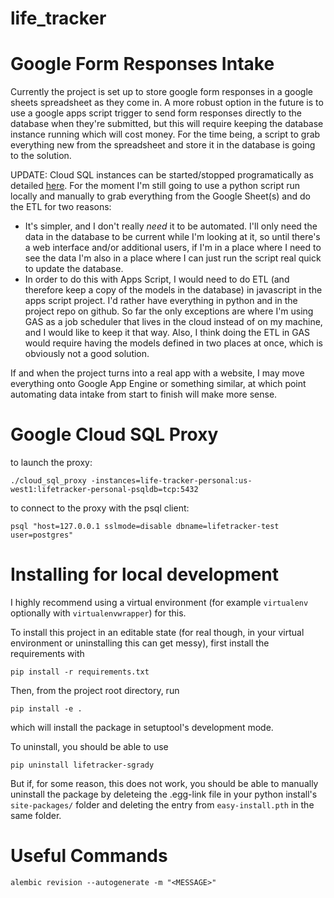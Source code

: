 # life_tracker

# Google Form Responses Intake

Currently the project is set up to store google form responses in a google sheets spreadsheet as they come in. A more robust option in the future is to use a google apps script trigger to send form responses directly to the database when they're submitted, but this will require keeping the database instance running which will cost money. For the time being, a script to grab everything new from the spreadsheet and store it in the database is going to the solution.

UPDATE: Cloud SQL instances can be started/stopped programatically as detailed [here](https://cloud.google.com/sql/docs/postgres/start-stop-restart-instance). For the moment I'm still going to use a python script run locally and manually to grab everything from the Google Sheet(s) and do the ETL for two reasons:

* It's simpler, and I don't really _need_ it to be automated. I'll only need the data in the database to be current while I'm looking at it, so until there's a web interface and/or additional users, if I'm in a place where I need to see the data I'm also in a place where I can just run the script real quick to update the database.
* In order to do this with Apps Script, I would need to do ETL (and therefore keep a copy of the models in the database) in javascript in the apps script project. I'd rather have everything in python and in the project repo on github. So far the only exceptions are where I'm using GAS as a job scheduler that lives in the cloud instead of on my machine, and I would like to keep it that way. Also, I think doing the ETL in GAS would require having the models defined in two places at once, which is obviously not a good solution.

If and when the project turns into a real app with a website, I may move everything onto Google App Engine or something similar, at which point automating data intake from start to finish will make more sense.

# Google Cloud SQL Proxy
to launch the proxy:

```
./cloud_sql_proxy -instances=life-tracker-personal:us-west1:lifetracker-personal-psqldb=tcp:5432
```

to connect to the proxy with the psql client:

```
psql "host=127.0.0.1 sslmode=disable dbname=lifetracker-test user=postgres"
```

# Installing for local development

I highly recommend using a virtual environment (for example `virtualenv` optionally with `virtualenvwrapper`) for this.

To install this project in an editable state (for real though, in your virtual environment or uninstalling this can get messy), first install the requirements with

```
pip install -r requirements.txt
```

Then, from the project root directory, run

```
pip install -e .
```

which will install the package in setuptool's development mode.

To uninstall, you should be able to use

```
pip uninstall lifetracker-sgrady
```

But if, for some reason, this does not work, you should be able to manually uninstall the package by deleteing the .egg-link file in your python install's `site-packages/` folder and deleting the entry from `easy-install.pth` in the same folder.

# Useful Commands
`alembic revision --autogenerate -m "<MESSAGE>"`
